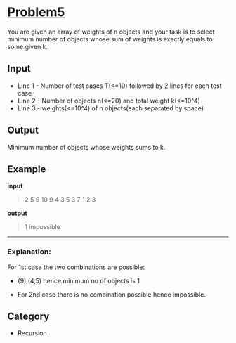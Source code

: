 # [Problem5](https://www.spoj.com/problems/CODEM5/en/) 
You are given an array of weights of n objects and your task is to select minimum number of objects whose sum of weights is exactly equals to some given k.

## Input
- Line 1 - Number of test cases T(<=10) followed by 2 lines for each test case
- Line 2 - Number of objects n(<=20) and total weight k(<=10^4)
- Line 3 - weights(<=10^4) of n objects(each separated by space)

## Output
Minimum number of objects whose weights sums to k.

## Example
**input**
> 2
> 5 9
> 10 9 4 3 5
> 3 7
> 1 2 3

**output**
> 1
> impossible
---
### Explanation:
For 1st case the two combinations are possible:
- (9),(4,5) hence minimum no of objects is 1

- For 2nd case there is no combination possible hence impossible.

## Category
* Recursion
